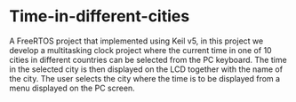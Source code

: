 # Time-in-different-cities
 A FreeRTOS project that implemented using Keil v5, in this project we develop a multitasking clock project where the current time in one of
10 cities in different countries can be selected from the PC keyboard. The time in the selected
city is then displayed on the LCD together with the name of the city. The user selects the city
where the time is to be displayed from a menu displayed on the PC screen.
